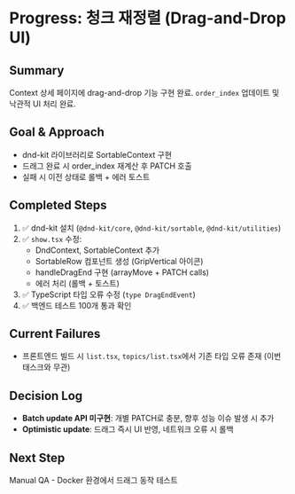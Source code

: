 # Progress: 청크 재정렬 (Drag-and-Drop UI)

## Summary
Context 상세 페이지에 drag-and-drop 기능 구현 완료. `order_index` 업데이트 및 낙관적 UI 처리 완료.

## Goal & Approach
- dnd-kit 라이브러리로 SortableContext 구현
- 드래그 완료 시 order_index 재계산 후 PATCH 호출
- 실패 시 이전 상태로 롤백 + 에러 토스트

## Completed Steps
1. ✅ dnd-kit 설치 (`@dnd-kit/core`, `@dnd-kit/sortable`, `@dnd-kit/utilities`)
2. ✅ `show.tsx` 수정:
   - DndContext, SortableContext 추가
   - SortableRow 컴포넌트 생성 (GripVertical 아이콘)
   - handleDragEnd 구현 (arrayMove + PATCH calls)
   - 에러 처리 (롤백 + 토스트)
3. ✅ TypeScript 타입 오류 수정 (`type DragEndEvent`)
4. ✅ 백엔드 테스트 100개 통과 확인

## Current Failures
- 프론트엔드 빌드 시 `list.tsx`, `topics/list.tsx`에서 기존 타입 오류 존재 (이번 태스크와 무관)

## Decision Log
- **Batch update API 미구현**: 개별 PATCH로 충분, 향후 성능 이슈 발생 시 추가
- **Optimistic update**: 드래그 즉시 UI 반영, 네트워크 오류 시 롤백

## Next Step
Manual QA - Docker 환경에서 드래그 동작 테스트
